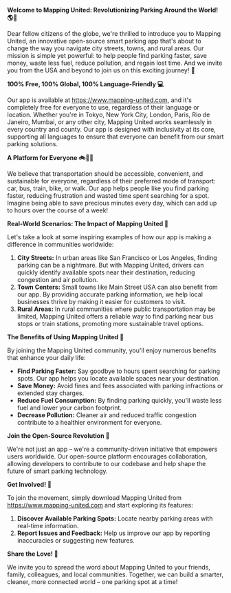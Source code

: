 **Welcome to Mapping United: Revolutionizing Parking Around the World! 🌎🚗**

Dear fellow citizens of the globe, we're thrilled to introduce you to Mapping United, an innovative open-source smart parking app that's about to change the way you navigate city streets, towns, and rural areas. Our mission is simple yet powerful: to help people find parking faster, save money, waste less fuel, reduce pollution, and regain lost time. And we invite you from the USA and beyond to join us on this exciting journey! 🌟

**100% Free, 100% Global, 100% Language-Friendly 💻**

Our app is available at https://www.mapping-united.com, and it's completely free for everyone to use, regardless of their language or location. Whether you're in Tokyo, New York City, London, Paris, Rio de Janeiro, Mumbai, or any other city, Mapping United works seamlessly in every country and county. Our app is designed with inclusivity at its core, supporting all languages to ensure that everyone can benefit from our smart parking solutions.

**A Platform for Everyone 🚲🚌🚂**

We believe that transportation should be accessible, convenient, and sustainable for everyone, regardless of their preferred mode of transport: car, bus, train, bike, or walk. Our app helps people like you find parking faster, reducing frustration and wasted time spent searching for a spot. Imagine being able to save precious minutes every day, which can add up to hours over the course of a week!

**Real-World Scenarios: The Impact of Mapping United 🌆**

Let's take a look at some inspiring examples of how our app is making a difference in communities worldwide:

1.  **City Streets:** In urban areas like San Francisco or Los Angeles, finding parking can be a nightmare. But with Mapping United, drivers can quickly identify available spots near their destination, reducing congestion and air pollution.
2.  **Town Centers:** Small towns like Main Street USA can also benefit from our app. By providing accurate parking information, we help local businesses thrive by making it easier for customers to visit.
3.  **Rural Areas:** In rural communities where public transportation may be limited, Mapping United offers a reliable way to find parking near bus stops or train stations, promoting more sustainable travel options.

**The Benefits of Using Mapping United 🎉**

By joining the Mapping United community, you'll enjoy numerous benefits that enhance your daily life:

*   **Find Parking Faster:** Say goodbye to hours spent searching for parking spots. Our app helps you locate available spaces near your destination.
*   **Save Money:** Avoid fines and fees associated with parking infractions or extended stay charges.
*   **Reduce Fuel Consumption:** By finding parking quickly, you'll waste less fuel and lower your carbon footprint.
*   **Decrease Pollution:** Cleaner air and reduced traffic congestion contribute to a healthier environment for everyone.

**Join the Open-Source Revolution 🌟**

We're not just an app – we're a community-driven initiative that empowers users worldwide. Our open-source platform encourages collaboration, allowing developers to contribute to our codebase and help shape the future of smart parking technology.

**Get Involved! 🤝**

To join the movement, simply download Mapping United from https://www.mapping-united.com and start exploring its features:

1.  **Discover Available Parking Spots:** Locate nearby parking areas with real-time information.
2.  **Report Issues and Feedback:** Help us improve our app by reporting inaccuracies or suggesting new features.

**Share the Love! 🤗**

We invite you to spread the word about Mapping United to your friends, family, colleagues, and local communities. Together, we can build a smarter, cleaner, more connected world – one parking spot at a time!